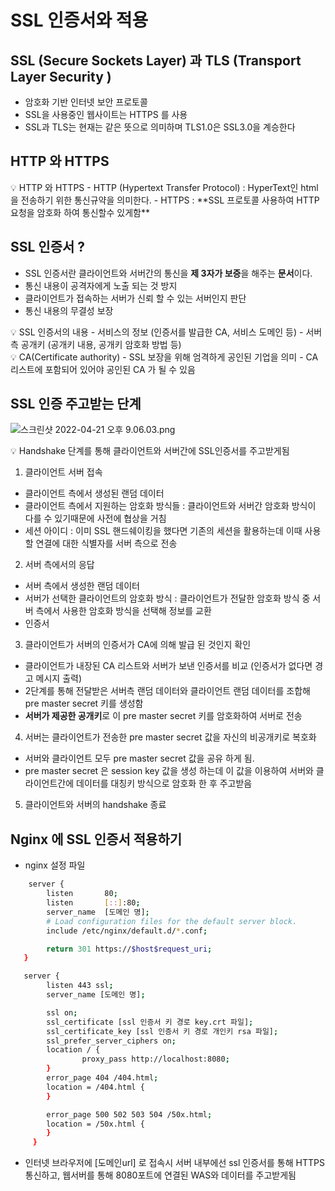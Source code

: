 # SSL 인증서와 적용

## SSL  (Secure Sockets Layer) 과 TLS (Transport Layer Security )

- 암호화 기반 인터넷 보안 프로토콜
- SSL을 사용중인 웹사이트는 HTTPS 를 사용
- SSL과 TLS는 현재는 같은 뜻으로 의미하며 TLS1.0은 SSL3.0을 계승한다

## HTTP 와 HTTPS

<aside>
💡 HTTP 와 HTTPS
- HTTP (Hypertext Transfer Protocol)  : HyperText인 html을 전송하기 위한 통신규약을 의미한다.
- HTTPS : **SSL 프로토콜 사용하여 HTTP 요청을 암호화 하여 통신할수 있게함**

</aside>

## SSL  인증서 ?

- SSL 인증서란 클라이언트와 서버간의 통신을 **제 3자가 보증**을 해주는 **문서**이다.
- 통신 내용이 공격자에게 노출 되는 것 방지
- 클라이언트가 접속하는 서버가 신뢰 할 수 있는 서버인지 판단
- 통신 내용의 무결성 보장

<aside>
💡 SSL 인증서의 내용
- 서비스의 정보 (인증서를 발급한 CA, 서비스 도메인 등)
- 서버 측 공개키 (공개키 내용, 공개키 암호화 방법 등)

</aside>

<aside>
💡 CA(Certificate authority) 
- SSL 보장을 위해 엄격하게 공인된 기업을 의미
- CA 리스트에 포함되어 있어야 공인된 CA 가 될 수 있음

</aside>

## SSL 인증 주고받는 단계

![스크린샷 2022-04-21 오후 9.06.03.png](SSL%20%E1%84%8B%E1%85%B5%E1%86%AB%E1%84%8C%E1%85%B3%E1%86%BC%E1%84%89%E1%85%A5%E1%84%8B%E1%85%AA%20%E1%84%8C%E1%85%A5%E1%86%A8%E1%84%8B%E1%85%AD%E1%86%BC%20e2f21a75d1094098abe571a42fcc7a54/%E1%84%89%E1%85%B3%E1%84%8F%E1%85%B3%E1%84%85%E1%85%B5%E1%86%AB%E1%84%89%E1%85%A3%E1%86%BA_2022-04-21_%E1%84%8B%E1%85%A9%E1%84%92%E1%85%AE_9.06.03.png)

<aside>
💡 Handshake 단계를 통해 클라이언트와 서버간에  SSL인증서를 주고받게됨

</aside>

1. 클라이언트 서버 접속
- 클라이언트 측에서 생성된 랜덤 데이터
- 클라이언트 측에서 지원하는 암호화 방식들 : 클라이언트와 서버간 암호화 방식이 다를 수 있기때문에 사전에 협상을 거침
- 세션 아이디 : 이미 SSL 핸드쉐이킹을 했다면 기존의 세션을 활용하는데 이때 사용할 연결에 대한 식별자를 서버 측으로 전송

2. 서버 측에서의 응답
- 서버 측에서 생성한 랜덤 데이터 
- 서버가 선택한 클라이언트의 암호화 방식 : 클라이언트가 전달한 암호화 방식 중 서버 측에서 사용한 암호화 방식을 선택해 정보를 교환
- 인증서 

3. 클라이언트가 서버의 인증서가 CA에 의해 발급 된 것인지 확인
- 클라이언트가 내장된 CA 리스트와 서버가 보낸 인증서를 비교 (인증서가 없다면 경고 메시지 출력)
- 2단계를 통해 전달받은 서버측 랜덤 데이터와 클라이언트 랜덤 데이터를 조합해 pre master secret 키를 생성함
- **서버가 제공한 공개키**로 이 pre master secret 키를 암호화하여 서버로 전송

4. 서버는 클라이언트가 전송한 pre master secret 값을 자신의 비공개키로 복호화
- 서버와 클라이언트 모두 pre master secret 값을 공유 하게 됨.
- pre master secret 은 session key 값을 생성 하는데 이 값을 이용하여 서버와 클라이언트간에 데이터를 대칭키 방식으로 암호화 한 후 주고받음 

5. 클라이언트와 서버의 handshake 종료

## Nginx 에 SSL 인증서 적용하기

- nginx 설정 파일

```bash
	server {
        listen       80;
        listen       [::]:80;
        server_name  [도메인 명];
        # Load configuration files for the default server block.
        include /etc/nginx/default.d/*.conf;

        return 301 https://$host$request_uri;
   }

   server {
        listen 443 ssl;
        server_name [도메인 명];

        ssl on;
        ssl_certificate [ssl 인증서 키 경로 key.crt 파일];
        ssl_certificate_key [ssl 인증서 키 경로 개인키 rsa 파일];
        ssl_prefer_server_ciphers on;
        location / {
                proxy_pass http://localhost:8080;
        }
        error_page 404 /404.html;
        location = /404.html {
        }

        error_page 500 502 503 504 /50x.html;
        location = /50x.html {
        }
     }
```

- 인터넷 브라우저에 [도메인url] 로 접속시 서버 내부에선 ssl 인증서를 통해 HTTPS 통신하고, 웹서버를 통해 8080포트에 연결된 WAS와 데이터를 주고받게됨